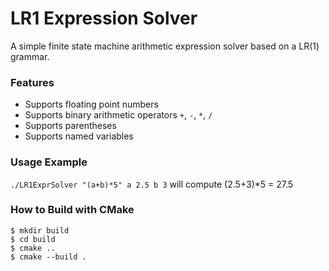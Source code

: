# LR1 Expression Solver

A simple finite state machine arithmetic expression solver based on a LR(1) grammar.

### Features

* Supports floating point numbers
* Supports binary arithmetic operators `+`, `-`, `*`, `/`
* Supports parentheses
* Supports named variables

### Usage Example

`./LR1ExprSolver "(a+b)*5" a 2.5 b 3` will compute (2.5+3)*5 = 27.5

### How to Build with CMake

```
$ mkdir build
$ cd build
$ cmake ..
$ cmake --build .

```

